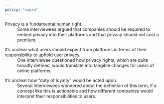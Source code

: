 ```yaml
---
policy: "copra"
---
```


<dl>
  <dt>Privacy is a fundamental human right.</dt>
  <dd>
    Some interviewees argued that companies should be required to embed privacy into their platforms and that privacy should not cost a premium.
  </dd>
</dl>

<dl>
  <dt>It’s unclear what users should expect from platforms in terms of their responsibility to uphold user privacy.</dt>
  <dd>
    One interviewee questioned how privacy rights, which are quite broadly defined, would translate into tangible changes for users of online platforms.
  </dd>
</dl>

<dl>
  <dt>It’s unclear how “duty of loyalty” would be acted upon.</dt>
  <dd>
    Several interviewees wondered about the definition of this term, if a concept like this is actionable and how different companies would interpret their responsibilities to users.
  </dd>
</dl>
